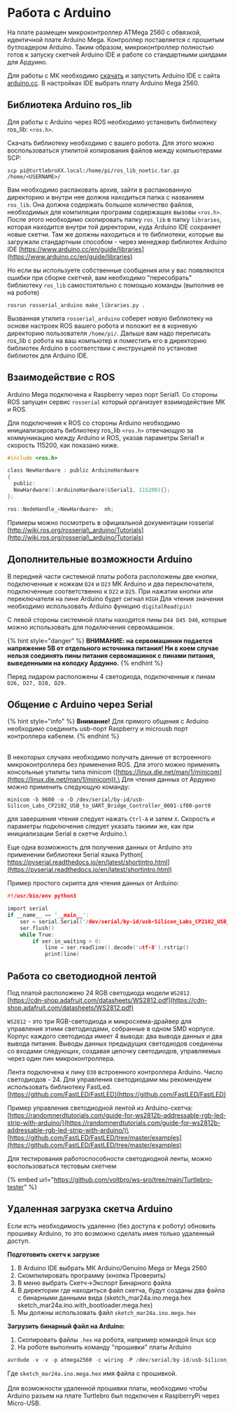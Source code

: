 # Работа с Arduino

На плате размещен микроконтроллер ATMega 2560 с обвязкой, идентичной плате Arduino Mega. Контроллер поставляется с прошитым бутлоадером Arduino. Таким образом, микроконтроллер полностью готов к запуску скетчей Arduino IDE и работе со стандартными шилдами для Ардуино.

Для работы с МК необходимо [скачать](https://www.arduino.cc/en/Main/Software) и запустить Arduino IDE с сайта[ arduino.cc](https://www.arduino.cc/en/Main/Software). В настройках IDE выбрать плату Arduino Mega 2560.

## Библиотека Arduino ros\_lib

Для работы с Arduino через ROS необходимо установить библиотеку ros\_lib: `<ros.h>`.

Скачать библиотеку необходимо с вашего робота. Для этого можно воспользоваться утилитой копирования файлов между компьютерами SCP:

```
scp pi@turtlebroXX.local:/home/pi/ros_lib_noetic.tar.gz /home/<USERNAME>/
```

Вам необходимо распаковать архив, зайти в распакованную директорию и внутри нее должна находиться папка с названием `ros_lib`. Она должна содержать большое количество файлов, необходимых для компиляции программ содержащих вызовы `<ros.h>`.\
После этого необходимо скопировать папку `ros_lib` в папку `libraries`, которая находится внутри той директории, куда Arduino IDE сохраняет новые скетчи. Там же должны находиться и те библиотеки, которые вы загружали стандартным способом - через менеджер библиотек Arduino IDE  [https://www.arduino.cc/en/guide/libraries](https://www.arduino.cc/en/guide/libraries)

Но если вы используете собственные сообщения или у вас появляются ошибки при сборке скетчей, вам необходимо "пересобрать" библиотеку `ros_lib` самостоятельно с помощью команды (выполнив ее на роботе)

```
rosrun rosserial_arduino make_libraries.py .
```

Вызванная утилита `rosserial_arduino` соберет новую библиотеку на основе настроек ROS вашего робота и положит ее в корневую директорию пользователя `/home/pi/`. Дальше вам надо переписать ros\_lib с робота на ваш компьютер и поместить его в директорию библиотек Arduino в соответствии с инструкцией по установке библиотек для Arduino IDE.

## Взаимодействие с ROS

Arduino Mega подключена к Raspberry через порт Serial1. Со стороны ROS запущен сервис `rosserial` который организует взаимодействие МК и ROS.

Для подключения к ROS со стороны Arduino необходимо инициализировать библиотеку ros\_lib `<ros.h>` отвечающую за коммуникацию между Arduino и ROS, указав параметры Serial1 и скорость 115200, как показано ниже.

```c
#include <ros.h>

class NewHardware : public ArduinoHardware
{
  public:
  NewHardware():ArduinoHardware(&Serial1, 115200){};
};

ros::NodeHandle_<NewHardware>  nh;
```

Примеры можно посмотреть в официальной документации rosserial [http://wiki.ros.org/rosserial\_arduino/Tutorials](http://wiki.ros.org/rosserial\_arduino/Tutorials)

## Дополнительные возможности Arduino

В передней части системной платы робота расположены две кнопки, подключенные к ножкам `D24` и `D23` МК Arduino и два переключателя, подключенные соответственно к `D22` и `D25`. При нажатии кнопки или переключателя на пине Arduino будет сигнал `HIGH` Для чтения значения необходимо использовать Arduino функцию `digitalRead(pin)`

С левой стороны системной платы находятся пины `D44 D45 D46`, которые можно использовать для подключения сервомашинок.&#x20;

{% hint style="danger" %}
**ВНИМАНИЕ: на сервомашинки подается напряжение 5В от отдельного источника питания! Ни в коем случае нельзя соединять пины питания сервомашинок с пинами питания, выведенными на колодку Ардуино.**
{% endhint %}

Перед лидаром расположены 4 светодиода, подключенные к пинам `D26, D27, D28, D29.`

## Общение с Arduino через Serial

{% hint style="info" %}
**Внимание!** Для прямого общения с Arduino необходимо соединить usb-порт Raspberry и microusb порт контроллера кабелем.
{% endhint %}

\
В некоторых случаях необходимо получать данные от встроенного микроконтроллера без применения ROS. Для этого можно применять консольные утилиты типа minicom ([https://linux.die.net/man/1/minicom](https://linux.die.net/man/1/minicom)).\
Для чтения данных от Ардуино можно применить следующую команду:

```
minicom -b 9600 -o -D /dev/serial/by-id/usb-Silicon_Labs_CP2102_USB_to_UART_Bridge_Controller_0001-if00-port0
```

для завершения чтения следует нажать `Ctrl-A` и затем  `X`. Скорость и параметры подключения следует указать такими же, как при инициализации Serial в скетче Arduino.\


Еще одна возможность для получения данных от Arduino это применении библиотеки Serial языка Python[ https://pyserial.readthedocs.io/en/latest/shortintro.html](https://pyserial.readthedocs.io/en/latest/shortintro.html)

Пример простого скрипта для чтения данных от Arduino:

```c
#!/usr/bin/env python3

import serial
if __name__ == '__main__':
    ser = serial.Serial('/dev/serial/by-id/usb-Silicon_Labs_CP2102_USB_to_UART_Bridge_Controller_0001-if00-port0', 9600, timeout=1)
    ser.flush()
    while True:
        if ser.in_waiting > 0:
            line = ser.readline().decode('utf-8').rstrip()
            print(line)
```

## Работа со светодиодной лентой

Под платой расположено 24 RGB светодиода модели `WS2812`. \
[https://cdn-shop.adafruit.com/datasheets/WS2812.pdf](https://cdn-shop.adafruit.com/datasheets/WS2812.pdf)

`WS2812` - это три RGB-светодиода  и микросхема-драйвер для управления этими светодиодами, собранные в одном SMD корпусе. Корпус каждого светодиода имеет 4 вывода: два вывода данных и два вывода питания.  Выводы данных  предыдущих светодиодов соединены со входами следующих, создавая цепочку светодиодов, управляемых через один пин микроконтроллера.

Лента подключена к пину `D30` встроенного контроллера Аrduino. Число светодиодов - 24. Для управления светодиодами мы рекомендуем использовать библиотеку FastLed.\
&#x20;[https://github.com/FastLED/FastLED](https://github.com/FastLED/FastLED)

Пример управления светодиодной лентой из Аrduino-скетча:\
[https://randomnerdtutorials.com/guide-for-ws2812b-addressable-rgb-led-strip-with-arduino/](https://randomnerdtutorials.com/guide-for-ws2812b-addressable-rgb-led-strip-with-arduino/)\
[https://github.com/FastLED/FastLED/tree/master/examples](https://github.com/FastLED/FastLED/tree/master/examples)

Для тестирования работоспособности светодиодной ленты, можно воспользоваться тестовым скетчем

{% embed url="https://github.com/voltbro/ws-sro/tree/main/Turtlebro-tester" %}

## **Удаленная загрузка скетча Arduino**

Если есть необходимость удаленно (без доступа к роботу) обновить прошивку Arduino, то это возможно сделать имея только удаленный доступ.

**Подготовить скетч к загрузке**

1. В Arduino IDE выбрать МК Arduino/Genuino Mega or Mega 2560
2. Скомпилировать программу (кнопка Проверить)
3. В меню выбрать Скетч→Экспорт Бинарного файла
4. В директории где находиться файл скетча, будут созданы два файла с бинарными данными вида (sketch\_mar24a.ino.mega.hex sketch\_mar24a.ino.with\_bootloader.mega.hex)
5. Мы должны использовать файл `sketch_mar24a.ino.mega.hex`

**Загрузить бинарный файл на Arduino:**

1. Скопировать файлы `.hex` на робота, например командой linux scp
2. На роботе выполнить команду "прошивки" платы Arduino&#x20;

```c
avrdude -v -v -p atmega2560 -c wiring -P /dev/serial/by-id/usb-Silicon_Labs_CP2102_USB_to_UART_Bridge_Controller_0001-if00-port0 -b 115200 -D -U flash:w:sketch_mar24a.ino.mega.hex:i
```

Где `sketch_mar24a.ino.mega.hex` имя файла с прошивкой.\
\
Для возможности удаленной прошивки платы, необходимо чтобы Arduino разъем на плате Turtlebro был подключен к RaspberryPi через Micro-USB.
